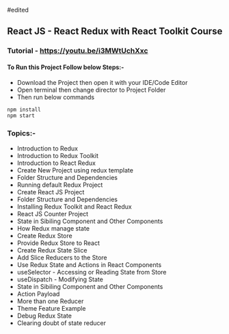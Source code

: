 #edited
## React JS - React Redux with React Toolkit Course
### Tutorial - https://youtu.be/i3MWtUchXxc
#### To Run this Project Follow below Steps:-
* Download the Project then open it with your IDE/Code Editor
* Open terminal then change director to Project Folder
* Then run below commands
```bash
npm install 
npm start
```

### Topics:-
* Introduction to Redux
* Introduction to Redux Toolkit
* Introduction to React Redux
* Create New Project using redux template
* Folder Structure and Dependencies
* Running default Redux Project
* Create React JS Project
* Folder Structure and Dependencies
* Installing Redux Toolkit and React Redux
* React JS Counter Project
* State in Sibiling Component and Other Components
* How Redux manage state
* Create Redux Store
* Provide Redux Store to React
* Create Redux State Slice
* Add Slice Reducers to the Store
* Use Redux State and Actions in React Components
* useSelector - Accessing or Reading State from Store
* useDispatch - Modifying State
* State in Sibiling Component and Other Components
* Action Payload
* More than one Reducer
* Theme Feature Example
* Debug Redux State
* Clearing doubt of state reducer
